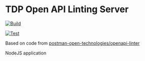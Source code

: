 # TDP Open API Linting Server

[![Build](https://github.com/jbend/tdp-openapi-linter/actions/workflows/node.js.yml/badge.svg)](https://github.com/jbend/tdp-openapi-linter/actions/workflows/node.js.yml)

[![Test](https://github.com/jbend/tdp-openapi-linter/actions/workflows/integrate.yml/badge.svg?branch=main)](https://github.com/jbend/tdp-openapi-linter/actions/workflows/integrate.yml)

Based on code from [postman-open-technologies/openapi-linter](https://github.com/jbend/openapi-linter)

NodeJS application

